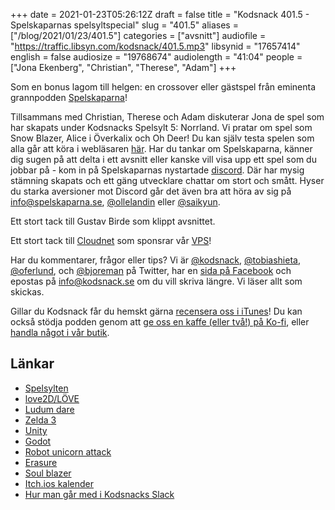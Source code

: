 +++
date = 2021-01-23T05:26:12Z
draft = false
title = "Kodsnack 401.5 - Spelskaparnas spelsyltspecial"
slug = "401.5"
aliases = ["/blog/2021/01/23/401.5"]
categories = ["avsnitt"]
audiofile = "https://traffic.libsyn.com/kodsnack/401.5.mp3"
libsynid = "17657414"
english = false
audiosize = "19768674"
audiolength = "41:04"
people = ["Jona Ekenberg", "Christian", "Therese", "Adam"]
+++

Som en bonus lagom till helgen: en crossover eller gästspel från eminenta grannpodden [Spelskaparna](https://spelskaparna.com/)!

Tillsammans med Christian, Therese och Adam diskuterar Jona de spel som har skapats under Kodsnacks Spelsylt 5: Norrland. Vi pratar om spel som Snow Blazer, Alice i Överkalix och Oh Deer! Du kan själv testa spelen som alla går att köra i webläsaren [här](https://itch.io/jam/spelsylt5/entries).
Har du tankar om Spelskaparna, känner dig sugen på att delta i ett avsnitt eller kanske vill visa upp ett spel som du jobbar på - kom in på Spelskaparnas nystartade [discord](https://discord.gg/hBHEXss). Där har mysig stämning skapats och ett gäng utvecklare chattar om stort och smått. Hyser du starka aversioner mot Discord går det även bra att höra av sig på [info@spelskaparna.se](mailto:info@spelskaparna.se), [@ollelandin](https://twitter.com/ollelandin) eller [@saikyun](https://twitter.com/Saikyun).

Ett stort tack till Gustav Birde som klippt avsnittet.

Ett stort tack till [Cloudnet](http://www.cloudnet.se) som sponsrar vår [VPS](http://en.wikipedia.org/wiki/Virtual_private_server)!

Har du kommentarer, frågor eller tips? Vi är [@kodsnack](https://www.twitter.com/kodsnack), [@tobiashieta](https://www.twitter.com/tobiashieta), [@oferlund](https://www.twitter.com/oferlund), och [@bjoreman](https://www.twitter.com/bjoreman) på Twitter, har en [sida på Facebook](https://www.facebook.com/kodsnack) och epostas på [info@kodsnack.se](mailto:info@kodsnack.se) om du vill skriva längre. Vi läser allt som skickas.

Gillar du Kodsnack får du hemskt gärna [recensera oss i iTunes](http://itunes.apple.com/se/podcast/kodsnack/id561631498?l=en)! Du kan också stödja podden genom att <a href="https://ko-fi.com/kodsnack" rel="payment">ge oss en kaffe (eller två!) på Ko-fi</a>, eller [handla något i vår butik](https://shop.spreadshirt.se/kodsnack/).

## Länkar ##
* [Spelsylten](https://itch.io/jam/spelsylt5/entries)
* [love2D/LÖVE](https://love2d.org/)
* [Ludum dare](https://ldjam.com/)
* [Zelda 3](https://en.wikipedia.org/wiki/The_Legend_of_Zelda:_A_Link_to_the_Past)
* [Unity](https://unity.com/)
* [Godot](https://godotengine.org/)
* [Robot unicorn attack](https://unicorn.jocke.no/)
* [Erasure](https://www.youtube.com/watch?v=QRhyXB2IGF4)
* [Soul blazer](https://en.wikipedia.org/wiki/Soul_Blazer)
* [Itch.ios kalender](https://itch.io/jams)
* [Hur man går med i Kodsnacks Slack](https://kodsnack.se/om/)